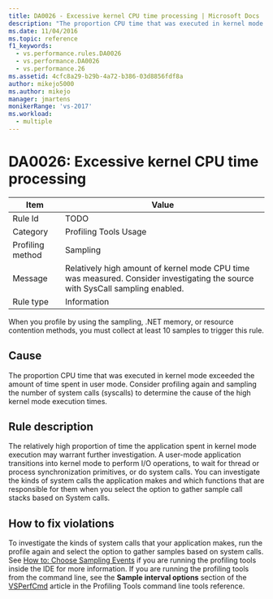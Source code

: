 ```yaml
---
title: DA0026 - Excessive kernel CPU time processing | Microsoft Docs
description: "The proportion CPU time that was executed in kernel mode exceeded the amount of time spent in user mode."
ms.date: 11/04/2016
ms.topic: reference
f1_keywords: 
  - vs.performance.rules.DA0026
  - vs.performance.DA0026
  - vs.performance.26
ms.assetid: 4cfc8a29-b29b-4a72-b386-03d8856fdf8a
author: mikejo5000
ms.author: mikejo
manager: jmartens
monikerRange: 'vs-2017'
ms.workload: 
  - multiple
---
```

# DA0026: Excessive kernel CPU time processing

|Item|Value|
|-|-|
|Rule Id|TODO|
|Category|Profiling Tools Usage|
|Profiling method|Sampling|
|Message|Relatively high amount of kernel mode CPU time was measured. Consider investigating the source with SysCall sampling enabled.|
|Rule type|Information|

 When you profile by using the sampling, .NET memory, or resource contention methods, you must collect at least 10 samples to trigger this rule.

## Cause
 The proportion CPU time that was executed in kernel mode exceeded the amount of time spent in user mode. Consider profiling again and sampling the number of system calls (syscalls) to determine the cause of the high kernel mode execution times.

## Rule description
 The relatively high proportion of time the application spent in kernel mode execution may warrant further investigation. A user-mode application transitions into kernel mode to perform I/O operations, to wait for thread or process synchronization primitives, or do system calls. You can investigate the kinds of system calls the application  makes and which functions that are responsible for them when you select the option to gather sample call stacks based on System calls.

## How to fix violations
 To investigate the kinds of system calls that your application makes, run the profile again and select the option to gather samples based on system calls. See [How to: Choose Sampling Events](../profiling/how-to-choose-sampling-events.md) if you are running the profiling tools inside the IDE for more information. If you are running the profiling tools from the command line, see the **Sample interval options** section of the [VSPerfCmd](../profiling/vsperfcmd.md) article in the Profiling Tools command line tools reference.
